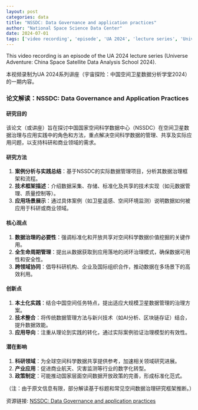 ```yaml
---
layout: post
categories: data
title: "NSSDC: Data Governance and application practices"
author: "National Space Science Data Center"
date: 2024-07-01
tags: ['video recording', 'episode', 'UA 2024', 'lecture series', 'Universe Adventure', 'China Space Satellite', 'Data Analysis School', '2024']
---
```


This video recording is an episode of the UA 2024 lecture series (Universe Adventure: China Space Satellite Data Analysis School 2024).

本视频录制为UA 2024系列讲座（宇宙探险：中国空间卫星数据分析学堂2024）的一期内容。

### 论文解读：NSSDC: Data Governance and Application Practices  

#### **研究目的**  
该论文（或讲座）旨在探讨中国国家空间科学数据中心（NSSDC）在空间卫星数据治理与应用实践中的角色和方法，重点解决空间科学数据的管理、共享及实际应用问题，以支持科研和商业领域的需求。  

#### **研究方法**  
1. **案例分析与实践总结**：基于NSSDC的实际数据管理项目，分析其数据治理框架和流程。  
2. **技术框架描述**：介绍数据采集、存储、标准化及共享的技术实现（如元数据管理、质量控制等）。  
3. **应用场景展示**：通过具体案例（如卫星遥感、空间环境监测）说明数据如何被应用于科研或商业领域。  

#### **核心观点**  
1. **数据治理的必要性**：强调标准化和开放共享对空间科学数据价值挖掘的关键作用。  
2. **全生命周期管理**：提出从数据获取到应用落地的闭环治理模式，确保数据可用性和安全性。  
3. **跨领域协同**：倡导科研机构、企业及国际组织合作，推动数据在多场景下的高效利用。  

#### **创新点**  
1. **本土化实践**：结合中国空间任务特点，提出适应大规模卫星数据管理的治理方案。  
2. **技术整合**：将传统数据管理方法与新兴技术（如AI分析、区块链存证）结合，提升数据效能。  
3. **应用导向**：注重从理论到实践的转化，通过实际案例验证治理模型的有效性。  

#### **潜在影响**  
1. **科研领域**：为全球空间科学数据共享提供参考，加速相关领域研究进展。  
2. **产业应用**：促进商业航天、灾害监测等行业的数字化转型。  
3. **政策制定**：可能推动国家层面空间数据开放政策的完善，形成标准化范式。  

（注：由于原文信息有限，部分解读基于标题和常见空间数据治理研究框架推断。）

资源链接: [NSSDC: Data Governance and application practices](https://doi.org/10.57760/sciencedb.space.00747)
